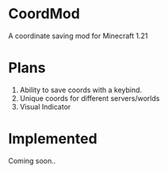 # CoordMod
 A coordinate saving mod for Minecraft 1.21

# Plans
1. Ability to save coords with a keybind.
2. Unique coords for different servers/worlds
3. Visual Indicator
# Implemented
Coming soon..
